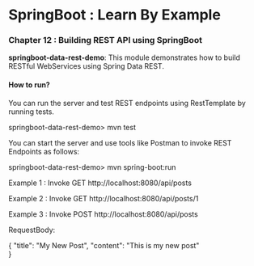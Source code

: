 # SpringBoot : Learn By Example


### Chapter 12 : Building REST API using SpringBoot

**springboot-data-rest-demo**: This module demonstrates how to build RESTful WebServices using Spring Data REST.

#### How to run?

You can run the server and test REST endpoints using RestTemplate by running tests.

springboot-data-rest-demo> mvn test


You can start the server and use tools like Postman to invoke REST Endpoints as follows:

springboot-data-rest-demo> mvn spring-boot:run

Example 1 : Invoke GET http://localhost:8080/api/posts

Example 2 : Invoke GET http://localhost:8080/api/posts/1

Example 3 : Invoke POST http://localhost:8080/api/posts

RequestBody:

{
	"title": "My New Post",
	"content": "This is my new post"	
}

